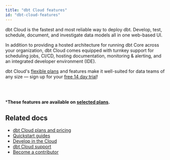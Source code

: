 ```yaml
---
title: "dbt Cloud features"
id: "dbt-cloud-features"
---
```


dbt Cloud is the fastest and most reliable way to deploy dbt. Develop, test, schedule, document, and investigate data models all in one web-based UI. 

In addition to providing a hosted architecture for running dbt Core across your organization, dbt Cloud comes equipped with turnkey support for scheduling jobs, CI/CD, hosting documentation, monitoring & alerting, and an integrated developer environment (IDE).

dbt Cloud's [flexible plans](https://www.getdbt.com/pricing/) and features make it well-suited for data teams of any size &mdash; sign up for your [free 14 day trial](https://www.getdbt.com/signup/)! <br></br>


<div className="grid--2-col">


<Card
    title="dbt Cloud IDE"
    body="The IDE is the easiest and most efficient way to develop dbt models, allowing you to build, test, run, and version control your dbt projects directly from your browser."
link="/docs/cloud/develop-in-the-cloud"
    icon="pencil-paper"/>

<Card
    title="Manage environments"
    body="Set up and manage separate production and development environments in dbt Cloud to help engineers develop and test code more efficiently, without impacting users or data."
    link="/docs/collaborate/environments"
    icon="pencil-paper"/>

  <Card
    title="Schedule and run dbt jobs"
    body="Create custom schedules to run your production jobs. Schedule jobs by day of the week, time of day, or a recurring interval. Decrease operating costs by using webhooks to trigger CI jobs and the API to start jobs."
    link="/docs/deploy/deployments#dbt-cloud"
    icon="pencil-paper"/>

  <Card
    title="Notifications"
    body="Set up and customize job notifications in dbt Cloud to receive email or slack alerts when a job run succeeds, fails, or is cancelled. Notifications alert the right people when something goes wrong instead of waiting for a user to report it."
    link="/docs/deploy/job-notifications"
    icon="pencil-paper"/>    
    
   <Card
    title="Host & share documentation"
    body="dbt Cloud hosts and authorizes access to dbt project documentation, allowing you to generate data documentation on a schedule for your project. Invite teammates to dbt Cloud to collaborate and share your project's documentation."
    link="/docs/collaborate/build-and-view-your-docs"
    icon="pencil-paper"/>    

   <Card
    title="Democratize access to logs"
    body="View and download in-progress and historical logs for your dbt runs, making it easy for anyone on the team to debug errors more efficiently."
    icon="pencil-paper"/>      

   <Card
    title="Supports GitHub, GitLab, AzureDevOPs"
    body="Seamlessly connect your git account to dbt Cloud and provide another layer of security to dbt Cloud. Import new repositories, trigger continuous integration, clone repos using HTTPS, and more!"
    link="/docs/cloud/git/connect-github"
    icon="pencil-paper"/>  

   <Card
    title="Enable Continuous Integration"
    body="Configure dbt Cloud to run your dbt projects in a temporary schema when new commits are pushed to open pull requests. This build-on-PR functionality is a great way to catch bugs before deploying to production, and an essential tool in any analyst's belt."
    link="/docs/deploy/cloud-ci-job"
    icon="pencil-paper"/>  

   <Card
    title="Security"
    body="Manage risk with SOC-2 compliance, CI/CD deployment, RBAC, and ELT architecture."
    link="https://www.getdbt.com/security/"
    icon="pencil-paper"/>  

   <Card
    title="dbt Semantic Layer*"
    body="Use the dbt Semantic Layer to define metrics alongside your dbt models and query them from any integrated analytics tool. Get the same answers everywhere, every time."
    link="/docs/use-dbt-semantic-layer/dbt-semantic-layer"
    icon="pencil-paper"/>  

   <Card
    title="Metadata API*"
    body="Enhance your workflow and run ad-hoc queries, browse schema, or query the dbt Semantic Layer. dbt Cloud serves a GraphQL API, which supports arbitrary queries."
    link="/docs/dbt-cloud-apis/metadata-api"
    icon="pencil-paper"/> 


<Card
    title="Model timing dashboard*"
    body="Visualize and explore your runs and surface model bottlenecks. The Model timing dashboard displays model info, order, and run time for each job completed. The visualization only appears for successfully completed jobs, and the top 1% of model times are highlighted. Access the dashboard on the Run Overview page in dbt Cloud."
    link="/docs/dbt-versions/release-notes/January-2022/model-timing-more"
    icon="pencil-paper"/> 
</div> <br />

 ***These features are available on [selected plans](https://www.getdbt.com/pricing/).**

## Related docs

- [dbt Cloud plans and pricing](https://www.getdbt.com/pricing/)
- [Quickstart guides](/docs/quickstarts/overview)
- [Develop in the Cloud](/docs/get-started/develop-in-the-cloud)
- [dbt Cloud support](/docs/dbt-support)
- [Become a contributor](https://docs.getdbt.com/community/contribute)
